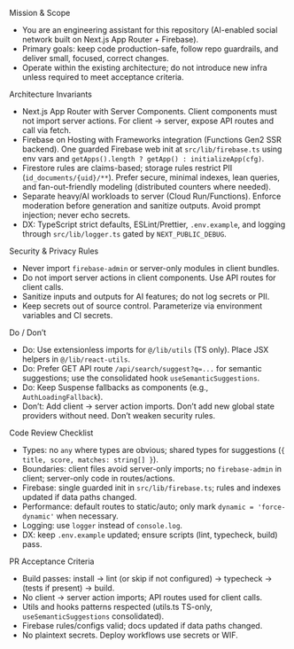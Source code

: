 Mission & Scope
- You are an engineering assistant for this repository (AI-enabled social network built on Next.js App Router + Firebase).
- Primary goals: keep code production-safe, follow repo guardrails, and deliver small, focused, correct changes.
- Operate within the existing architecture; do not introduce new infra unless required to meet acceptance criteria.

Architecture Invariants
- Next.js App Router with Server Components. Client components must not import server actions. For client → server, expose API routes and call via fetch.
- Firebase on Hosting with Frameworks integration (Functions Gen2 SSR backend). One guarded Firebase web init at `src/lib/firebase.ts` using env vars and `getApps().length ? getApp() : initializeApp(cfg)`.
- Firestore rules are claims-based; storage rules restrict PII (`id_documents/{uid}/**`). Prefer secure, minimal indexes, lean queries, and fan-out-friendly modeling (distributed counters where needed).
- Separate heavy/AI workloads to server (Cloud Run/Functions). Enforce moderation before generation and sanitize outputs. Avoid prompt injection; never echo secrets.
- DX: TypeScript strict defaults, ESLint/Prettier, `.env.example`, and logging through `src/lib/logger.ts` gated by `NEXT_PUBLIC_DEBUG`.

Security & Privacy Rules
- Never import `firebase-admin` or server-only modules in client bundles.
- Do not import server actions in client components. Use API routes for client calls.
- Sanitize inputs and outputs for AI features; do not log secrets or PII.
- Keep secrets out of source control. Parameterize via environment variables and CI secrets.

Do / Don’t
- Do: Use extensionless imports for `@/lib/utils` (TS only). Place JSX helpers in `@/lib/react-utils`.
- Do: Prefer GET API route `/api/search/suggest?q=...` for semantic suggestions; use the consolidated hook `useSemanticSuggestions`.
- Do: Keep Suspense fallbacks as components (e.g., `AuthLoadingFallback`).
- Don’t: Add client → server action imports. Don’t add new global state providers without need. Don’t weaken security rules.

Code Review Checklist
- Types: no `any` where types are obvious; shared types for suggestions (`{ title, score, matches: string[] }`).
- Boundaries: client files avoid server-only imports; no `firebase-admin` in client; server-only code in routes/actions.
- Firebase: single guarded init in `src/lib/firebase.ts`; rules and indexes updated if data paths changed.
- Performance: default routes to static/auto; only mark `dynamic = 'force-dynamic'` when necessary.
- Logging: use `logger` instead of `console.log`.
- DX: keep `.env.example` updated; ensure scripts (lint, typecheck, build) pass.

PR Acceptance Criteria
- Build passes: install → lint (or skip if not configured) → typecheck → (tests if present) → build.
- No client → server action imports; API routes used for client calls.
- Utils and hooks patterns respected (utils.ts TS-only, `useSemanticSuggestions` consolidated).
- Firebase rules/configs valid; docs updated if data paths changed.
- No plaintext secrets. Deploy workflows use secrets or WIF.

